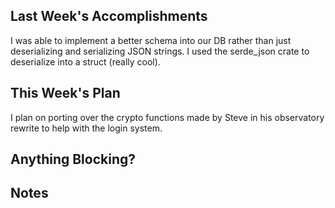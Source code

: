 ## Last Week's Accomplishments

I was able to implement a better schema into our DB rather than just deserializing and
serializing JSON strings. I used the serde_json crate to deserialize into a struct (really cool). 
## This Week's Plan

I plan on porting over the crypto functions made by Steve in his observatory rewrite to help with the login system.

## Anything Blocking?


## Notes

